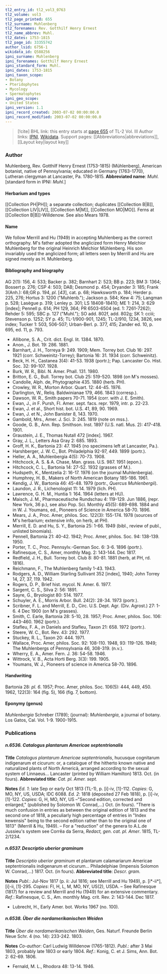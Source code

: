 ```yaml
---
tl2_entry_id: tl2_vol3_0763
tl2_volume: vol3
tl2_page_printed: 655
tl2_surname: Muhlenberg
tl2_forenames: Rev. Gotthilf Henry Ernest
tl2_name_abbrev: Muhl.
tl2_dates: 1753-1815
tl2_page_id: 33355742
author_lsid: 6756-1
wikidata_id: Q588256
ipni_surname: Muhlenberg
ipni_forenames: Gotthilf Henry Ernest
ipni_standard_form: Muhl.
ipni_dates: 1753-1815
ipni_taxon_scope: 
- Botany
- Pteridophytes
- Mycology
- Spermatophytes
ipni_geo_scope: 
- United States
ipni_version: 1.1
ipni_record_created: 2003-07-02 00:00:00.0
ipni_record_modified: 2003-07-02 00:00:00.0
---
```


> [!cite] BHL link: this entry starts at [page 655](https://www.biodiversitylibrary.org/page/33355742) of TL-2 Vol. III
> Author links: [IPNI](https://www.ipni.org/a/6756-1), [Wikidata](https://www.wikidata.org/wiki/Q588256). Support pages: [[Abbreviations|abbreviations]], [[Layout key|layout key]]

### Author

Muhlenberg, Rev. Gotthilf Henry Ernest (1753-1815) (Mühlenberg), American botanist, native of Pennsylvania; educated in Germany (1763-1770), Lutheran clergyman at Lancaster, Pa. 1780-1815. 
**Abbreviated name**: *Muhl.* \[standard form in IPNI: *Muhl.*\]

#### Herbarium and types

[[Collection PH|PH]]; a separate collection; duplicates [[Collection B|B]], [[Collection LIV|LIV]], [[Collection M|M]], [[Collection MO|MO]]. Ferns at [[Collection B|B]]-Willdenow. See also Mears 1978.

#### Name

We follow Merrill and Hu (1949) in accepting Muhlenberg as the correct orthography. M's father adopted the anglicized form Henry Melchior Muhlenberg for the original Heinrich Melchior Mühlenberg. His son invariably used the anglicized form; all letters seen by Merrill and Hu are signed merely as H. Muhlenberg.

#### Bibliography and biography

AG 2(1): 156, 4: 533; Backer p. 382; Barnhart 2: 523; BB p. 223; BM 3: 1364; Bossert p. 276; CSP 4: 503; DAB; Desmond p. 454; Dryander 3: 185; Frank 3(Anh.): 68;GR p. 194, *pl*. \[*43*\], cat. p. 68; Hawksworth p. 184; Herder p. 225, 276; Hortus 3: 1200 ("Muhlenb."); Jackson p. 584; Kew 4: 75; Langman p. 528; Lasègue p. 319; Lenley p. 301; LS 18408-18410; ME 1: 214, 3: 629 \[index\]; Pennell p. 614; PH 129, 364; PR 6503-6504 (ed. 1: 7261-7262); Rehder 5: 595; SBC p. 127 ("Muhl."); SO add. 802f, add. 802g; SK 1: cciii; Stevenson p. 1252; SY p. 45; TL-1/900-901, 1245; TL-2/910, 1234, 3826, see index; Tucker 1: 503, 506-507; Urban-Berl. p. 377, 415; Zander ed. 10, p. 695, ed. 11, p. 793.
- Allibone, S. A., Crit. dict. Engl. lit. 1384. 1870.
- Anon., J. Bot. 19: 286. 1881.
- Barnhart, J. H., Torreya 9: 249. 1909; Mem. Torrey bot. Club 16: 297. 1921 (corr. Schweinitz-Torrey); Bartonia 16: 31. 1934 (corr. Schweinitz).
- Beck, H. H., Castanea 3(4): 41-53. 1938 (portr.); Pap. Lancaster Co. Hist. Soc. 32: 99-107. 1928.
- Burk, W. R., Bibl. N. Amer. Phall. 131. 1980.
- Britton, E. G., Bull. Torrey bot. Club 25: 519-520. 1898 (on M's mosses).
- Candolle, Alph. de, Phytographie 435. 1880 (herb. PH).
- Crowley, W. R., Morton Arbor. Quart. 12: 44-45. 1976.
- Darlington, W., Reliq. Baldwinianae 179, 466. 1843 (corresp.).
- Dawson, W. R., Smith papers 70-71. 1954 (corr. with J. E. Smith).
- Ewan, J., *in* F. Pursh, Fl. Amer. sept. facs. repr. 1979, intr. p. 22-23.
- Ewan, J. et al., Short hist. bot. U.S. 41, 89, 90. 1969.
- Ewan, J. et N., John Banister 8, 143. 1970.
- Gambold, Mrs., Amer. J. Sci. 3: 245. 1819 (note on mss.).
- Goode, G. B., Ann. Rep. Smithson. Inst. 1897 (U.S. natl. Mus. 2): 417-418. 1901.
- Graustein, J. E., Thomas Nutall 472 \[index\]. 1967.
- Gray, J. L., Letters Asa Gray 2: 685. 1893.
- Groff, H. K., Bartonia 23: 47. 1945 (no specimens left at Lancaster, Pa.).
- Harshberger, J. W. C., Bot. Philadelphia 92-97, 449. 1899 (portr.).
- Heller, A. A., Muhlenbergia 4(5): 70-73. 1908.
- Hitchcock, A. S. & A. Chase, Man. grass. U.S. 987. 1951 (epon.).
- Hitchcock, C. L., Bartonia 14: 27-52. 1932 (grasses of M.).
- Hudspeth, K., Mentzelia 2: 16-17. 1976 (on the journal Muhlenbergia).
- Humphrey, H. B., Makers of North American Botany 185-186. 1961.
- Kendig, J. W., Bartonia 46: 45-48. 1979 (portr., *Quercus Muhlenbergii*).
- Laundon, J. R., Lichenologist 11: 14. 1979 (lich. PH).
- Lawrence, G. H. M., Huntia 1: 164. 1964 (letters at HU).
- Maisch, J. M., Pharmaceutische Rundschau 4: 119-129. Jun 1886, (repr. New York, 36 p.), see also Pop. Sci. Monthly 45(5): 689-698. 1884 and in W. J. Youmans, ed., Pioneers of Science in America 58-70. 1896.
- Mears, J. A., Proc. Amer, philos. Soc. 122(3): 155-174. 1978 (sources of M's herbarium; extensive info, on herb, at PH).
- Merrill, E. D. and Hu, S. Y., Bartonia 25: 1-66. 1949 (bibl., review of publ., unlisted binomials).
- Pennell, Bartonia 21: 40-42. 1942; Proc. Amer, philos. Soc. 94: 138-139. 1950.
- Porter, T. C., Proc. Pennsylv.-German Soc. 6: 3-6. 1896 (portr.).
- Rafinesque, C. S., Amer, monthly Mag. 2: 143-144. Dec 1817.
- Redfield, J. H., Bull. Torrey bot. Club 8: 80-81. 1881 (herb, at PH, rd. 1816).
- Reichmann, F., The Muhlenberg family 1-43. 1943.
- Rodgers, A. D., William Starling Sullivant 352 \[index\], 1940; John Torrey 14, 27, 37, 119. 1942.
- Rogers, D. P., Brief hist. mycol. N. Amer. 6. 1977.
- Sargent, C. S., Silva 2: 56: 1891.
- Sayre, G., Bryologist 80: 514. 1977.
- Schuyler, A. E., Morris Arbor. Bull. 24(2): 28-34. 1973 (portr.).
- Scribner, F. L. and Merrill, E. D., Circ. U.S. Dept. Agr. (Div. Agrost.) 27: 1-6. 4 Dec 1900 (on M's grasses).
- Smith, C. Earle, Bartonia 28: 5-10, 28. 1957; Proc. Amer, philos. Soc. 106: 443-460. 1962 (portr.).
- Stafleu, F. A., *in* Daniels and Stafleu, Taxon 21: 658. 1972 (portr.).
- Steere, W. C., Bot. Rev. 43: 292. 1977.
- Stuckey, R. L., Taxon 20: 444. 1971.
- Wallace, Proc. Amer, philos. Soc. 92: 108-110. 1948, 93: 119-126. 1949; The Muhlenbergs of Pennsylvania 46, 308-319. (n.v.).
- Wherry, E. A., Amer. Fern. J. 36: 54-58. 1946.
- Wittrock, V. B., Acta Horti Berg. 3(3): 199. 1905.
- Youmans, W. J., Pioneers of science in America 58-70. 1896.

#### Handwriting

Bartonia 28: *pl. 6*. 1957; Proc. Amer, philos. Soc. 106(5): 444, 449, 450. 1962, 122(3): 164 (fig. 5), 166 (fig. 7, bottom).

#### Eponymy (genus)

*Muhlenbergia* Schreber (1789); (journal): *Muhlenbergia*, a journai of botany. Los Gatos, Cal. Vol. 1-9. 1900-1915.

### Publications

##### n.6536. Catalogus plantarum Americae septentrionalis

**Title**
*Catalogus plantarum Americae septentrionalis*, hucusque cognitarum indigenarum et cicurum: or, a catalogue of the hitherto known native and naturalized plants of North Americä, arranged according to the sexual system of Linnaeus... Lancaster (printed by William Hamilton) 1813. Oct. (in fours).
**Abbreviated title**: *Cat. pl. Amer. sept.*

**Notes**
*Ed. 1*: late Sep or early Oct 1813 (TL-1), p. \[i\]-iv, \[1\]-112. *Copies*: G, MO, NY, US, USDA; IDC 6088.
*Ed. 2*: 1818 (deposited 27 Feb 1818), p. \[i\]-iv, \[1\]-122. *Copies*: G, H, MO, NY, US –"Second edition, corrected and enlarged," (published by Solomon W. Conrad,...) Oct. (in fours).
"There is much confusion in entries as between the original edition of 1813 and the second one of 1818, a peculiarly high percentage of entries in "Index kewensis" being to the second edition rather than to the original one of 1813" (Merrill & Hu, 1949). – For a "reduction"
of the genera to A.L.de Jussieu's system see Corrêa da Serra, *Redact, gen. cat. pl. Amer*. 1815, TL-2/1234.

##### n.6537. Descriptio uberior graminum

**Title**
*Descriptio uberior graminum* et plantarum calamariarum Americae septentrionalis indigenarum et cicurum... Philadelphiae (Impensis Solomon W. Conrad,...) 1817. Oct. (in fours).
**Abbreviated title**: *Descr. gram.*

**Notes**
*Publ*.: Jul-Nov 1817 (p. ii: Jul 1816; see Merrill and Hu 1949), p. \[i\*-ii\*\], \[i\]-ii, \[1\]-295.
*Copies*: FI, H, L, M, MO, NY, US(2), USDA. – See Rafinesque (1817) for a review and Merrill and Hu (1949) for an extensive commentary.
*Ref*.: Rafinesque, C. S., Am. monthly Mag. crit. Rev. 2: 143-144. Dec 1817.
- Lubrecht, H., Early Amer. bot. Works 1967 (no. 100).

##### n.6538. Über die nordamerikanischen Weiden

**Title**
*Über die nordamerikanischen Weiden*, Ges. Naturf. Freunde Berlin Neue Schr. 4 (no. 14): 233-242. 1803.

**Notes**
*Co-author*: Carl Ludwig Willdenow (1765-1812).
*Publ*.: after 3 Mai 1803, probably late 1803 or early 1804.
*Ref*.: Konig, C. et J. Sims, Ann. Bot. 2: 62-69. 1806.
- Fernald, M. L., Rhodora 48: 13-14. 1946.

